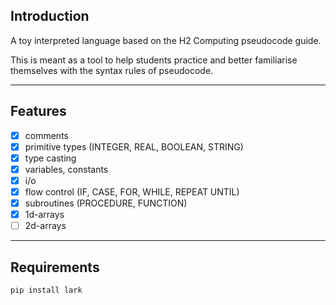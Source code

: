 ## Introduction

A toy interpreted language based on the H2 Computing pseudocode guide.  
  
This is meant as a tool to help students practice and better familiarise themselves with the syntax rules of pseudocode.

---

## Features

- [x] comments  
- [x] primitive types (INTEGER, REAL, BOOLEAN, STRING)  
- [x] type casting  
- [x] variables, constants  
- [x] i/o    
- [x] flow control (IF, CASE, FOR, WHILE, REPEAT UNTIL)  
- [x] subroutines (PROCEDURE, FUNCTION)
- [x] 1d-arrays
- [ ] 2d-arrays

---

## Requirements

```bash
pip install lark
```